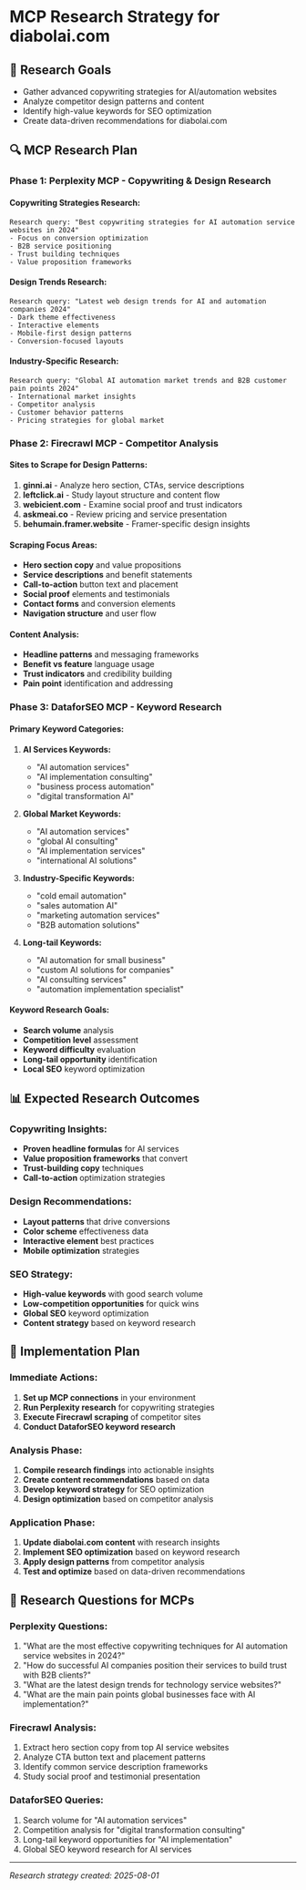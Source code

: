 # MCP Research Strategy for diabolai.com

## 🎯 Research Goals
- Gather advanced copywriting strategies for AI/automation websites
- Analyze competitor design patterns and content
- Identify high-value keywords for SEO optimization
- Create data-driven recommendations for diabolai.com

## 🔍 MCP Research Plan

### **Phase 1: Perplexity MCP - Copywriting & Design Research**

#### **Copywriting Strategies Research:**
```
Research query: "Best copywriting strategies for AI automation service websites in 2024"
- Focus on conversion optimization
- B2B service positioning
- Trust building techniques
- Value proposition frameworks
```

#### **Design Trends Research:**
```
Research query: "Latest web design trends for AI and automation companies 2024"
- Dark theme effectiveness
- Interactive elements
- Mobile-first design patterns
- Conversion-focused layouts
```

#### **Industry-Specific Research:**
```
Research query: "Global AI automation market trends and B2B customer pain points 2024"
- International market insights
- Competitor analysis
- Customer behavior patterns
- Pricing strategies for global market
```

### **Phase 2: Firecrawl MCP - Competitor Analysis**

#### **Sites to Scrape for Design Patterns:**
1. **ginni.ai** - Analyze hero section, CTAs, service descriptions
2. **leftclick.ai** - Study layout structure and content flow
3. **webicient.com** - Examine social proof and trust indicators
4. **askmeai.co** - Review pricing and service presentation
5. **behumain.framer.website** - Framer-specific design insights

#### **Scraping Focus Areas:**
- **Hero section copy** and value propositions
- **Service descriptions** and benefit statements
- **Call-to-action** button text and placement
- **Social proof** elements and testimonials
- **Contact forms** and conversion elements
- **Navigation structure** and user flow

#### **Content Analysis:**
- **Headline patterns** and messaging frameworks
- **Benefit vs feature** language usage
- **Trust indicators** and credibility building
- **Pain point** identification and addressing

### **Phase 3: DataforSEO MCP - Keyword Research**

#### **Primary Keyword Categories:**
1. **AI Services Keywords:**
   - "AI automation services"
   - "AI implementation consulting"
   - "business process automation"
   - "digital transformation AI"

2. **Global Market Keywords:**
   - "AI automation services"
   - "global AI consulting"
   - "AI implementation services"
   - "international AI solutions"

3. **Industry-Specific Keywords:**
   - "cold email automation"
   - "sales automation AI"
   - "marketing automation services"
   - "B2B automation solutions"

4. **Long-tail Keywords:**
   - "AI automation for small business"
   - "custom AI solutions for companies"
   - "AI consulting services"
   - "automation implementation specialist"

#### **Keyword Research Goals:**
- **Search volume** analysis
- **Competition level** assessment
- **Keyword difficulty** evaluation
- **Long-tail opportunity** identification
- **Local SEO** keyword optimization

## 📊 Expected Research Outcomes

### **Copywriting Insights:**
- **Proven headline formulas** for AI services
- **Value proposition frameworks** that convert
- **Trust-building copy** techniques
- **Call-to-action** optimization strategies

### **Design Recommendations:**
- **Layout patterns** that drive conversions
- **Color scheme** effectiveness data
- **Interactive element** best practices
- **Mobile optimization** strategies

### **SEO Strategy:**
- **High-value keywords** with good search volume
- **Low-competition opportunities** for quick wins
- **Global SEO** keyword optimization
- **Content strategy** based on keyword research

## 🚀 Implementation Plan

### **Immediate Actions:**
1. **Set up MCP connections** in your environment
2. **Run Perplexity research** for copywriting strategies
3. **Execute Firecrawl scraping** of competitor sites
4. **Conduct DataforSEO keyword research**

### **Analysis Phase:**
1. **Compile research findings** into actionable insights
2. **Create content recommendations** based on data
3. **Develop keyword strategy** for SEO optimization
4. **Design optimization** based on competitor analysis

### **Application Phase:**
1. **Update diabolai.com content** with research insights
2. **Implement SEO optimization** based on keyword research
3. **Apply design patterns** from competitor analysis
4. **Test and optimize** based on data-driven recommendations

## 📝 Research Questions for MCPs

### **Perplexity Questions:**
1. "What are the most effective copywriting techniques for AI automation service websites in 2024?"
2. "How do successful AI companies position their services to build trust with B2B clients?"
3. "What are the latest design trends for technology service websites?"
4. "What are the main pain points global businesses face with AI implementation?"

### **Firecrawl Analysis:**
1. Extract hero section copy from top AI service websites
2. Analyze CTA button text and placement patterns
3. Identify common service description frameworks
4. Study social proof and testimonial presentation

### **DataforSEO Queries:**
1. Search volume for "AI automation services"
2. Competition analysis for "digital transformation consulting"
3. Long-tail keyword opportunities for "AI implementation"
4. Global SEO keyword research for AI services

---
*Research strategy created: 2025-08-01*
